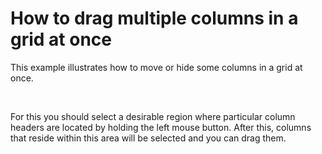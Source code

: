 # How to drag multiple columns in a grid at once


<p>This example illustrates how to move or hide some columns in a grid at once. </p><br />
<p>For this you should select a desirable region where particular column headers are located by holding the left mouse button. After this, columns that reside within this area will be selected and you can drag them.</p>

<br/>


